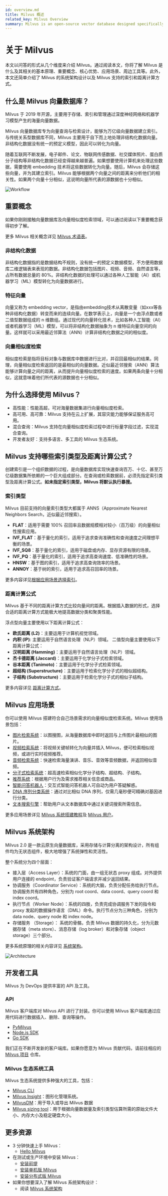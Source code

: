 ```yaml
---
id: overview.md
title: Milvus 概述
related_key: Milvus Overview
summary: Milvus is an open-source vector database designed specifically for AI application development, embeddings similarity search, and MLOps.
---
```


# 关于 Milvus

本文以问答的形式从几个维度来介绍 Milvus。通过阅读本文，你将了解 Milvus 是什么及其相关的基本原理、重要概念、核心优势、应用场景、周边工具等。此外，本文还简单介绍了 Milvus 的系统架构设计以及 Milvus 支持的索引和距离计算方式。

## 什么是 Milvus 向量数据库？

Milvus 于 2019 年开源，主要用于存储、索引和管理通过深度神经网络和机器学习模型产生的海量向量数据。

Milvus 向量数据库专为向量查询与检索设计，能够为万亿级向量数据建立索引。与传统关系型数据库不同，Milvus 主要用于自下而上地处理非结构化数据向量。非结构化数据没有统一的预定义模型，因此可以转化为向量。

随着互联网不断发展，电子邮件、论文、物联网传感数据、社交媒体照片、蛋白质分子结构等非结构化数据已经变得越来越普遍。如果想要使用计算机来处理这些数据，需要使用 embedding 技术将这些数据转化为向量。随后，Milvus 会存储这些向量，并为其建立索引。Milvus 能够根据两个向量之间的距离来分析他们的相关性。如果两个向量十分相似，这说明向量所代表的源数据也十分相似。

![Workflow](../../../assets/milvus_workflow.jpeg)

## 重要概念

如果你刚刚接触向量数据库及向量相似度检索领域，可以通过阅读以下重要概念获得初步了解。

更多 Milvus 相关概念详见 [Milvus 术语表](glossary.md)。

### 非结构化数据

非结构化数据指的是数据结构不规则，没有统一的预定义数据模型，不方便用数据库二维逻辑表来表现的数据。非结构化数据包括图片、视频、音频、自然语言等，占所有数据总量的 80%。非结构化数据的处理可以通过各种人工智能（AI）或机器学习（ML）模型转化为向量数据进行。

### 特征向量

向量又称为 embedding vector，是指由embedding技术从离散变量（如xxx等各种非结构化数据）转变而来的连续向量。在数学表示上，向量是一个由浮点数或者二值型数据组成的 n 维数组。通过现代的向量转化技术，比如各种人工智能（AI）或者机器学习（ML）模型，可以将非结构化数据抽象为 n 维特征向量空间的向量。这样就可以采用最近邻算法（ANN）计算非结构化数据之间的相似度。


### 向量相似度检索

相似度检索是指将目标对象与数据库中数据进行比对，并召回最相似的结果。同理，向量相似度检索返回的是最相似的向量数据。近似最近邻搜索（ANN）算法能够计算向量之间的距离，从而提升向量相似度检索的速度。如果两条向量十分相似，这就意味着他们所代表的源数据也十分相似。

## 为什么选择使用 Milvus？

- 高性能：性能高超，可对海量数据集进行向量相似度检索。
- 高可用、高可靠：Milvus 支持在云上扩展，其容灾能力能够保证服务高可用。
- 混合查询：Milvus 支持在向量相似度检索过程中进行标量字段过滤，实现混合查询。
- 开发者友好：支持多语言、多工具的 Milvus 生态系统。

## Milvus 支持哪些索引类型及距离计算公式？

创建索引是一个组织数据的过程，是向量数据库实现快速查询百万、十亿、甚至万亿级数据集所依赖的一个巨大组成部分。在查询或检索数据前，必须先指定索引类型及距离计算公式。**如未指定索引类型，Milvus 将默认执行暴搜。**

### 索引类型

Milvus 目前支持的向量索引类型大都属于 ANNS（Approximate Nearest Neighbors Search，近似最近邻搜索）。

- **FLAT**：适用于需要 100% 召回率且数据规模相对较小（百万级）的向量相似性搜索应用。
- **IVF_FLAT**：基于量化的索引，适用于追求查询准确性和查询速度之间理想平衡的场景。
- **IVF_SQ8**：基于量化的索引，适用于磁盘或内存、显存资源有限的场景。
- **IVF_PQ**：基于量化的索引，适用于追求高查询速度、低准确性的场景。
- **HNSW**：基于图的索引，适用于追求高查询效率的场景。
- **ANNOY**：基于树的索引，适用于追求高召回率的场景。 

更多内容详见[根据应用场景选择索引](index_selection.md)。


### 距离计算公式

Milvus 基于不同的距离计算方式比较向量间的距离。根据插入数据的形式，选择合适的距离计算方式能极大地提高数据分类和聚类性能。

浮点型向量主要使用以下距离计算公式：

- **欧氏距离 (L2)**：主要运用于计算机视觉领域。
- **内积 (IP)**: 主要运用于自然语言处理（NLP）领域。
二值型向量主要使用以下距离计算公式：
- **汉明距离 (Hamming)**：主要运用于自然语言处理（NLP）领域。
- **杰卡德距离 (Jaccard)**：主要运用于化学分子式检索领域。
- **谷本距离 (Tanimoto)**：主要运用于化学分子式检索领域。
- **超结构 (Superstructure)**：主要运用于检索化学分子式的相似超结构。
- **子结构 (Substructure)**：主要运用于检索化学分子式的相似子结构。

更多内容详见 [距离计算方式](metric.md#floating)。

## Milvus 应用场景

你可以使用 Milvus 搭建符合自己场景需求的向量相似度检索系统。Milvus 使用场景包括：

- [图片检索系统](image_similarity_search.md)：以图搜图，从海量数据库中即时返回与上传图片最相似的图片。
- [视频检索系统](video_similarity_search.md)：将视频关键帧转化为向量并插入 Milvus，便可检索相似视频，或进行实时视频推荐。
- [音频检索系统](audio_similarity_search.md)：快速检索海量演讲、音乐、音效等音频数据，并返回相似音频。
- [分子式检索系统](molecular_similarity_search.md)：超高速检索相似化学分子结构、超结构、子结构。
- [推荐系统](recommendation_system.md)：根据用户行为及需求推荐相关信息或商品。
- [智能问答机器人](question_answering_system.md)：交互式智能问答机器人可自动为用户答疑解惑。
- [DNA 序列分类系统](dna_sequence_classification.md)：通过对比相似 DNA 序列，仅需几毫秒便可精确对基因进行分类。
- [文本搜索引擎](text_search_engine.md)：帮助用户从文本数据库中通过关键词搜索所需信息。

更多应用场景详见 [Milvus 系统搭建教程](https://github.com/milvus-io/bootcamp/tree/master/solutions)及 [Milvus 用户](milvus_adopters.md)。

## Milvus 系统架构

Milvus 2.0 是一款云原生向量数据库，采用存储与计算分离的架构设计，所有组件均为无状态组件，极大地增强了系统弹性和灵活性。

整个系统分为四个层面：

- 接入层（Access Layer）：系统的门面，由一组无状态 proxy 组成。对外提供用户连接的 endpoint，负责验证客户端请求并减少返回结果。
- 协调服务（Coordinator Service）：系统的大脑，负责分配任务给执行节点。协调服务共有四种角色，分别为 root coord、data coord、query coord 和 index coord。
- 执行节点（Worker Node）：系统的四肢，负责完成协调服务下发的指令和 proxy 发起的数据操作语言（DML）命令。执行节点分为三种角色，分别为 data node、query node 和 index node。
- 存储服务 （Storage）： 系统的骨骼，负责 Milvus 数据的持久化，分为元数据存储（meta store）、消息存储（log broker）和对象存储（object storage）三个部分。

更多系统原理的相关内容详见 [系统架构](architecture_overview.md)。


![Architecture](../../../assets/architecture_02.jpg)

## 开发者工具

Milvus 为 DevOps 提供丰富的 API 及工具。


### API 

Milvus 客户端库对 Milvus API 进行了封装。你可以使用 Milvus 客户端库通过应用代码进行数据插入、删除、查询等操作。

- [PyMilvus](https://github.com/milvus-io/pymilvus)
- [Node.js SDK](https://github.com/milvus-io/milvus-sdk-node)
- [Go SDK](https://github.com/milvus-io/milvus-sdk-go)

我们正在不断开发新的客户端库。如果你愿意为 Milvus 贡献代码，请前往相应的 [Milvus 项目](https://github.com/milvus-io) 仓库。


### Milvus 生态系统工具 

Milvus 生态系统提供多种强大的工具，包括：

- [Milvus CLI](https://github.com/milvus-io/milvus_cli#overview)
- [Milvus Insight](https://github.com/milvus-io/milvus-insight)：图形化管理系统。
- [MilvusDM](https://milvus.io/docs/v2.0.0/migrate_overview.md)：用于导入或导出 Milvus 数据
- [Milvus sizing tool](https://zilliz.com/sizing-tool)：用于根据向量数据量及索引类型估算所需的原始文件大小、内存大小及稳定硬盘大小。

## 更多资源

- 3 分钟快速上手 Milvus：
  - [Hello Milvus](example_code.md)
- 在测试或生产环境中安装 Milvus：
  - [安装前提](prerequisite-docker.md)
  - [安装单机版 Milvus](install_standalone-docker.md)
  - [安装分布式版 Milvus](install_cluster-docker.md)
- 如果你想要深入了解 Milvus 系统架构设计：
  - 阅读 [Milvus 系统架构](architecture_overview.md)

